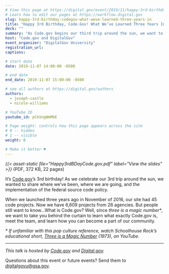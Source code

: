 ```yaml
---
# View this page at https://digital.gov/event/2019/11/happy-3rd-birthday-codegov-what-weve
# Learn how to edit our pages at https://workflow.digital.gov
slug: happy-3rd-birthday-codegov-what-weve-learned-three-years-in
title: "Happy 3rd Birthday, Code.Gov! What We’ve Learned Three Years In"
deck: ""
summary: "As Code.gov begins our third trip around the sun, we want to take a look at where we’ve been, where we’re going in the world of open source, and the implementation of the federal source code."
host: "Code.gov and DigitalGov"
event_organizer: "DigitalGov University"
registration_url: 
captions: 

# start date
date: 2019-11-07 14:00:00 -0500

# end date
end_date: 2019-11-07 15:00:00 -0500

# see all authors at https://digital.gov/authors
authors: 
  - joseph-castle
  - nicole-williams

# YouTube ID
youtube_id: pCkVngWmMbE

# Page weight: controls how this page appears across the site
# 0 -- hidden
# 1 -- visible
weight: 0

# Make it better ♥
---
```


_{{< asset-static file="Happy3rdBDayCode.gov.pdf" label="View the slides" >}}_ (PDF, 372 KB, 22 pages)

It’s [Code.gov](https://code.gov/)’s 3rd birthday! As we celebrate our 3rd trip around the sun, we wanted to share where we’ve been, where we are going, and the implementation of the federal source code policy.

When we launched three years ago in November of 2016, our site had 45 code projects. Now we have 6,609 projects from 26 agencies. But people still want to know...What is Code.gov? Well, since _three is a magic number*_, we want to take you behind the curtain to learn what exactly Code.gov is, meet the team, and learn how you can become a part of our community.

_* If unfamiliar with this pop culture reference, watch Schoolhouse Rock’s educational short, [Three is a Magic Number](https://www.youtube.com/watch?v=aU4pyiB-kq0) (1973), on YouTube._

---

_This talk is hosted by [Code.gov](https://code.gov/) and [Digital.gov](https://digital.gov/)._

Questions about this event or future events? Send them to [digitalgovu@gsa.gov](mailto:digitalgovu@gsa.gov).
